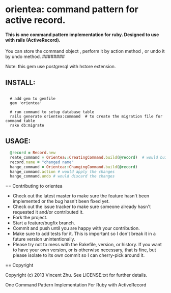 orientea: command pattern for active record. 
========

#### This is one command pattern implementation for ruby. Designed to use with rails (ActiveRecord).
You can store the command object , perform it by action method , or undo it by undo method. ########

Note: this gem use postgresql with hstore extension.

## INSTALL: 

```

  # add gem to gemfile
  gem 'orientea' 

  # run command to setup database table
  rails generate orientea:command  # to create the migration file for command table
  rake db:migrate

```

## USAGE:

```ruby
  @record = Record.new
  reate_command = Orientea::CreatingCommand.build(@record)  # would build and save the command
  record.name = "changed name"
  hange_command = Orientea::ChangingCommand.build(@record)  
  hange_command.action # would apply the changes
  hange_command.undo # would discard the changes
```



== Contributing to orientea
 
* Check out the latest master to make sure the feature hasn't been implemented or the bug hasn't been fixed yet.
* Check out the issue tracker to make sure someone already hasn't requested it and/or contributed it.
* Fork the project.
* Start a feature/bugfix branch.
* Commit and push until you are happy with your contribution.
* Make sure to add tests for it. This is important so I don't break it in a future version unintentionally.
* Please try not to mess with the Rakefile, version, or history. If you want to have your own version, or is otherwise necessary, that is fine, but please isolate to its own commit so I can cherry-pick around it.

== Copyright

Copyright (c) 2013 Vincent Zhu. See LICENSE.txt for
further details.


One Command Pattern Implementation For Ruby with ActiveRecord
